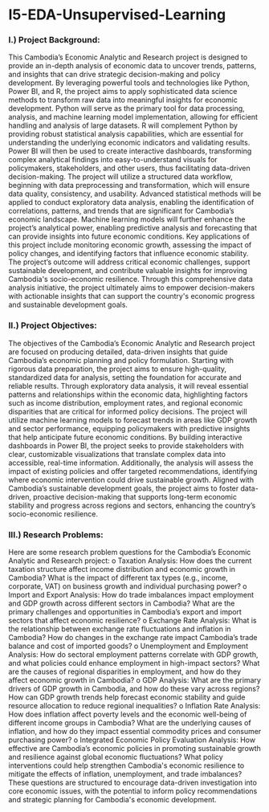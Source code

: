 # I5-EDA-Unsupervised-Learning
### I.)	Project Background:
This Cambodia’s Economic Analytic and Research project is designed to provide an in-depth analysis of economic data to uncover trends, patterns, and insights that can drive strategic decision-making and policy development. By leveraging powerful tools and technologies like Python, Power BI, and R, the project aims to apply sophisticated data science methods to transform raw data into meaningful insights for economic development.
Python will serve as the primary tool for data processing, analysis, and machine learning model implementation, allowing for efficient handling and analysis of large datasets. R will complement Python by providing robust statistical analysis capabilities, which are essential for understanding the underlying economic indicators and validating results. Power BI will then be used to create interactive dashboards, transforming complex analytical findings into easy-to-understand visuals for policymakers, stakeholders, and other users, thus facilitating data-driven decision-making.
The project will utilize a structured data workflow, beginning with data preprocessing and transformation, which will ensure data quality, consistency, and usability. Advanced statistical methods will be applied to conduct exploratory data analysis, enabling the identification of correlations, patterns, and trends that are significant for Cambodia’s economic landscape. Machine learning models will further enhance the project’s analytical power, enabling predictive analysis and forecasting that can provide insights into future economic conditions.
Key applications of this project include monitoring economic growth, assessing the impact of policy changes, and identifying factors that influence economic stability. The project’s outcome will address critical economic challenges, support sustainable development, and contribute valuable insights for improving Cambodia's socio-economic resilience. Through this comprehensive data analysis initiative, the project ultimately aims to empower decision-makers with actionable insights that can support the country's economic progress and sustainable development goals.

### II.)	Project Objectives:
The objectives of the Cambodia’s Economic Analytic and Research project are focused on producing detailed, data-driven insights that guide Cambodia’s economic planning and policy formulation. Starting with rigorous data preparation, the project aims to ensure high-quality, standardized data for analysis, setting the foundation for accurate and reliable results. Through exploratory data analysis, it will reveal essential patterns and relationships within the economic data, highlighting factors such as income distribution, employment rates, and regional economic disparities that are critical for informed policy decisions.
The project will utilize machine learning models to forecast trends in areas like GDP growth and sector performance, equipping policymakers with predictive insights that help anticipate future economic conditions. By building interactive dashboards in Power BI, the project seeks to provide stakeholders with clear, customizable visualizations that translate complex data into accessible, real-time information. Additionally, the analysis will assess the impact of existing policies and offer targeted recommendations, identifying where economic intervention could drive sustainable growth. Aligned with Cambodia’s sustainable development goals, the project aims to foster data-driven, proactive decision-making that supports long-term economic stability and progress across regions and sectors, enhancing the country’s socio-economic resilience.

### III.)	Research Problems:
Here are some research problem questions for the Cambodia’s Economic Analytic and Research project:
o	Taxation Analysis: How does the current taxation structure affect income distribution and economic growth in Cambodia? What is the impact of different tax types (e.g., income, corporate, VAT) on business growth and individual purchasing power?
o	Import and Export Analysis:  How do trade imbalances impact employment and GDP growth across different sectors in Cambodia? What are the primary challenges and opportunities in Cambodia’s export and import sectors that affect economic resilience?
o	Exchange Rate Analysis: What is the relationship between exchange rate fluctuations and inflation in Cambodia? How do changes in the exchange rate impact Cambodia’s trade balance and cost of imported goods?
o	Unemployment and Employment Analysis:  How do sectoral employment patterns correlate with GDP growth, and what policies could enhance employment in high-impact sectors? What are the causes of regional disparities in employment, and how do they affect economic growth in Cambodia?
o	GDP Analysis: What are the primary drivers of GDP growth in Cambodia, and how do these vary across regions? How can GDP growth trends help forecast economic stability and guide resource allocation to reduce regional inequalities?
o	Inflation Rate Analysis: How does inflation affect poverty levels and the economic well-being of different income groups in Cambodia? What are the underlying causes of inflation, and how do they impact essential commodity prices and consumer purchasing power?
o	Integrated Economic Policy Evaluation Analysis: How effective are Cambodia’s economic policies in promoting sustainable growth and resilience against global economic fluctuations? What policy interventions could help strengthen Cambodia's economic resilience to mitigate the effects of inflation, unemployment, and trade imbalances?
These questions are structured to encourage data-driven investigation into core economic issues, with the potential to inform policy recommendations and strategic planning for Cambodia's economic development.
